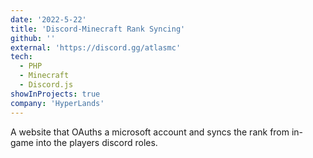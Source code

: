 ```yaml
---
date: '2022-5-22'
title: 'Discord-Minecraft Rank Syncing'
github: ''
external: 'https://discord.gg/atlasmc'
tech:
  - PHP
  - Minecraft
  - Discord.js
showInProjects: true
company: 'HyperLands'
---
```


A website that OAuths a microsoft account and syncs the rank from in-game into the players discord roles.